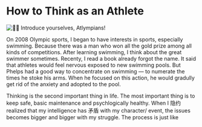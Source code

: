 # How to Think as an Athlete

![🏊‍♀️ Introduce yourselves, Atlympians!](https://cdn.statically.io/gh/stoneBuild29/MyPictures@main/upload/large.jpeg)

On 2008 Olympic sports, I began to have interests in sports, especially swimming. Because there was a man who won all the gold prize among all kinds of competitions. After learning swimming, I think about the great swimmer sometimes. Recenty, I read a book already forgot the name. It said that athletes would feel nervous exposed to new swimming pools. But Phelps had a good way to concentrate on swimming — to numerate the times he stoke his arms. When he focused on this action, he would gradully get rid of the anxiety and adopted to the pool.

Thinking is the second important thing in life. The most important thing is to keep safe, basic maintenance and psychlogically healthy. When I 隐约 realized that my intelligence has 矛盾 with my character/ event, the issues becomes bigger and bigger with my struggle. The process is just like 
